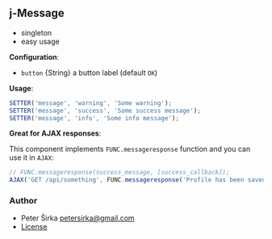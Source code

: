 ## j-Message

- singleton
- easy usage

__Configuration__:

- `button` {String} a button label (default `OK`)

__Usage__:

```javascript
SETTER('message', 'warning', 'Some warning');
SETTER('message', 'success', 'Some success message');
SETTER('message', 'info', 'Some info message');
```

__Great for AJAX responses__:

This component implements `FUNC.messageresponse` function and you can use it in `AJAX`:

```javascript
// FUNC.messageresponse(success_message, [success_callback]);
AJAX('GET /api/something', FUNC.messageresponse('Profile has been saved successfully'));
```

### Author

- Peter Širka <petersirka@gmail.com>
- [License](https://www.totaljs.com/license/)